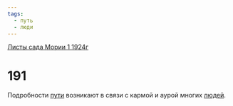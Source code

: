 ```yaml
---
tags:
  - путь
  - люди
---
```


[Листы сада Мории 1 1924г](/agni/1924)

# 191
Подробности [пути](/tag/#путь) возникают в связи с кармой и аурой многих [людей](/tag/#люди).   


